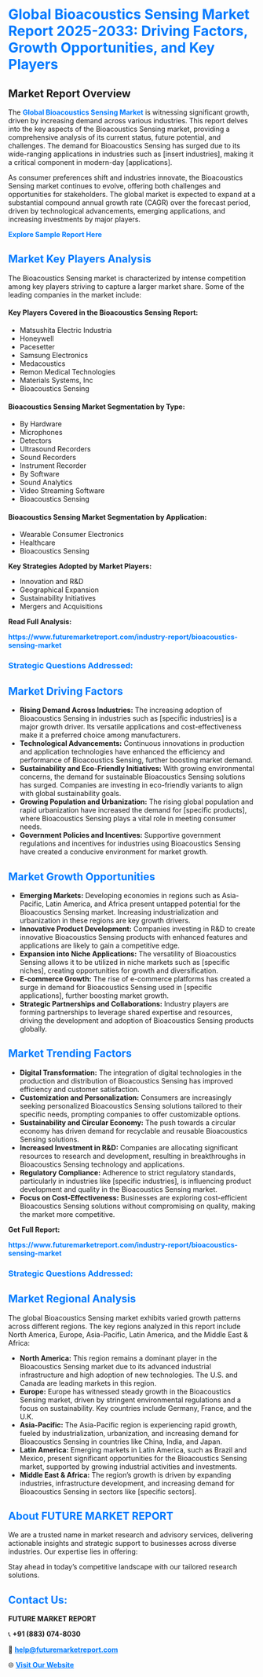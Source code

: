 <h1 style="color: #007BFF;">Global Bioacoustics Sensing Market Report 2025-2033: Driving Factors, Growth Opportunities, and Key Players</h1>

<section id="overview">
<h2>Market Report Overview</h2>
<p>The <a href="https://www.futuremarketreport.com/industry-report/bioacoustics-sensing-market" style="color: #007BFF; text-decoration: none;"><strong>Global Bioacoustics Sensing Market</strong></a> is witnessing significant growth, driven by increasing demand across various industries. This report delves into the key aspects of the Bioacoustics Sensing market, providing a comprehensive analysis of its current status, future potential, and challenges. The demand for Bioacoustics Sensing has surged due to its wide-ranging applications in industries such as [insert industries], making it a critical component in modern-day [applications].</p>
<p>As consumer preferences shift and industries innovate, the Bioacoustics Sensing market continues to evolve, offering both challenges and opportunities for stakeholders. The global market is expected to expand at a substantial compound annual growth rate (CAGR) over the forecast period, driven by technological advancements, emerging applications, and increasing investments by major players.</p>
</section>

<section id="overview">
<p><a href="https://www.futuremarketreport.com/request-sample/reportId=100546" style="color: #007BFF; text-decoration: none;"><strong>Explore Sample Report Here</strong></a></p>
</section>

<section id="key-players">
<h2 style="color: #007BFF;">Market Key Players Analysis</h2>
<p>The Bioacoustics Sensing market is characterized by intense competition among key players striving to capture a larger market share. Some of the leading companies in the market include:</p>
<h4>Key Players Covered in the Bioacoustics Sensing Report:</h4>
<ul><li>Matsushita Electric Industria</li><li>Honeywell</li><li>Pacesetter</li><li>Samsung Electronics</li><li>Medacoustics</li><li>Remon Medical Technologies</li><li>Materials Systems, Inc</li><li>Bioacoustics Sensing</li></ul>
<h4>Bioacoustics Sensing Market Segmentation by Type:</h4>
<ul><li>By Hardware</li><li>Microphones</li><li>Detectors</li><li>Ultrasound Recorders</li><li>Sound Recorders</li><li>Instrument Recorder</li><li>By Software</li><li>Sound Analytics</li><li>Video Streaming Software</li><li>Bioacoustics Sensing</li></ul>

<h4>Bioacoustics Sensing Market Segmentation by Application:</h4>
<ul><li>Wearable Consumer Electronics</li><li>Healthcare</li><li>Bioacoustics Sensing</li></ul>
<p><strong>Key Strategies Adopted by Market Players:</strong></p>
<ul>
<li>Innovation and R&D</li>
<li>Geographical Expansion</li>
<li>Sustainability Initiatives</li>
<li>Mergers and Acquisitions</li>
</ul>
</section>

<section>
<p><strong>Read Full Analysis: </strong></p><a href="https://www.futuremarketreport.com/industry-report/bioacoustics-sensing-market" style="color: #007BFF; text-decoration: none;"><strong>https://www.futuremarketreport.com/industry-report/bioacoustics-sensing-market</strong></a>
<h3 style="color: #007BFF;">Strategic Questions Addressed:</h3>
</section>

<section id="driving-factors">
<h2 style="color: #007BFF;">Market Driving Factors</h2>
<ul>
<li><strong>Rising Demand Across Industries:</strong> The increasing adoption of Bioacoustics Sensing in industries such as [specific industries] is a major growth driver. Its versatile applications and cost-effectiveness make it a preferred choice among manufacturers.</li>
<li><strong>Technological Advancements:</strong> Continuous innovations in production and application technologies have enhanced the efficiency and performance of Bioacoustics Sensing, further boosting market demand.</li>
<li><strong>Sustainability and Eco-Friendly Initiatives:</strong> With growing environmental concerns, the demand for sustainable Bioacoustics Sensing solutions has surged. Companies are investing in eco-friendly variants to align with global sustainability goals.</li>
<li><strong>Growing Population and Urbanization:</strong> The rising global population and rapid urbanization have increased the demand for [specific products], where Bioacoustics Sensing plays a vital role in meeting consumer needs.</li>
<li><strong>Government Policies and Incentives:</strong> Supportive government regulations and incentives for industries using Bioacoustics Sensing have created a conducive environment for market growth.</li>
</ul>
</section>

<section id="growth-opportunities">
<h2 style="color: #007BFF;">Market Growth Opportunities</h2>
<ul>
<li><strong>Emerging Markets:</strong> Developing economies in regions such as Asia-Pacific, Latin America, and Africa present untapped potential for the Bioacoustics Sensing market. Increasing industrialization and urbanization in these regions are key growth drivers.</li>
<li><strong>Innovative Product Development:</strong> Companies investing in R&D to create innovative Bioacoustics Sensing products with enhanced features and applications are likely to gain a competitive edge.</li>
<li><strong>Expansion into Niche Applications:</strong> The versatility of Bioacoustics Sensing allows it to be utilized in niche markets such as [specific niches], creating opportunities for growth and diversification.</li>
<li><strong>E-commerce Growth:</strong> The rise of e-commerce platforms has created a surge in demand for Bioacoustics Sensing used in [specific applications], further boosting market growth.</li>
<li><strong>Strategic Partnerships and Collaborations:</strong> Industry players are forming partnerships to leverage shared expertise and resources, driving the development and adoption of Bioacoustics Sensing products globally.</li>
</ul>
</section>

<section id="trending-factors">
<h2 style="color: #007BFF;">Market Trending Factors</h2>
<ul>
<li><strong>Digital Transformation:</strong> The integration of digital technologies in the production and distribution of Bioacoustics Sensing has improved efficiency and customer satisfaction.</li>
<li><strong>Customization and Personalization:</strong> Consumers are increasingly seeking personalized Bioacoustics Sensing solutions tailored to their specific needs, prompting companies to offer customizable options.</li>
<li><strong>Sustainability and Circular Economy:</strong> The push towards a circular economy has driven demand for recyclable and reusable Bioacoustics Sensing solutions.</li>
<li><strong>Increased Investment in R&D:</strong> Companies are allocating significant resources to research and development, resulting in breakthroughs in Bioacoustics Sensing technology and applications.</li>
<li><strong>Regulatory Compliance:</strong> Adherence to strict regulatory standards, particularly in industries like [specific industries], is influencing product development and quality in the Bioacoustics Sensing market.</li>
<li><strong>Focus on Cost-Effectiveness:</strong> Businesses are exploring cost-efficient Bioacoustics Sensing solutions without compromising on quality, making the market more competitive.</li>
</ul>
</section>

<section>
<p><strong>Get Full Report: </strong></p><a href="https://www.futuremarketreport.com/industry-report/bioacoustics-sensing-market" style="color: #007BFF; text-decoration: none;"><strong>https://www.futuremarketreport.com/industry-report/bioacoustics-sensing-market</strong></a>
<h3 style="color: #007BFF;">Strategic Questions Addressed:</h3>
</section>


<section id="regional-analysis">
<h2 style="color: #007BFF;">Market Regional Analysis</h2>
<p>The global Bioacoustics Sensing market exhibits varied growth patterns across different regions. The key regions analyzed in this report include North America, Europe, Asia-Pacific, Latin America, and the Middle East & Africa:</p>
<ul>
<li><strong>North America:</strong> This region remains a dominant player in the Bioacoustics Sensing market due to its advanced industrial infrastructure and high adoption of new technologies. The U.S. and Canada are leading markets in this region.</li>
<li><strong>Europe:</strong> Europe has witnessed steady growth in the Bioacoustics Sensing market, driven by stringent environmental regulations and a focus on sustainability. Key countries include Germany, France, and the U.K.</li>
<li><strong>Asia-Pacific:</strong> The Asia-Pacific region is experiencing rapid growth, fueled by industrialization, urbanization, and increasing demand for Bioacoustics Sensing in countries like China, India, and Japan.</li>
<li><strong>Latin America:</strong> Emerging markets in Latin America, such as Brazil and Mexico, present significant opportunities for the Bioacoustics Sensing market, supported by growing industrial activities and investments.</li>
<li><strong>Middle East & Africa:</strong> The region’s growth is driven by expanding industries, infrastructure development, and increasing demand for Bioacoustics Sensing in sectors like [specific sectors].</li>
</ul>
</section>

<footer>
<h2 style="color: #007BFF;">About FUTURE MARKET REPORT</h2>
<p>We are a trusted name in market research and advisory services, delivering actionable insights and strategic support to businesses across diverse industries. Our expertise lies in offering:</p>

<p>Stay ahead in today’s competitive landscape with our tailored research solutions.</p>

<h2 style="color: #007BFF;">Contact Us:</h2>
<p><strong>FUTURE MARKET REPORT</strong></p>
<p>📞 <strong>+91 (883) 074-8030</strong></p>
<p>📧 <strong><a href="mailto:help@futuremarketreport.com" style="color: #007BFF;">help@futuremarketreport.com</a></strong></p>
<p>🌐 <strong><a href="https://www.futuremarketreport.com/" style="color: #007BFF;">Visit Our Website</a></strong></p>
</footer>